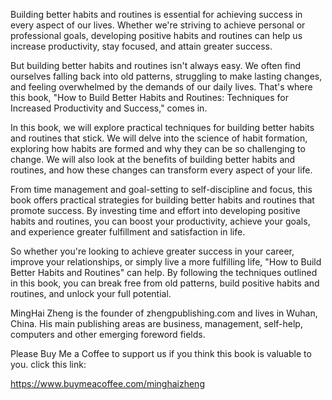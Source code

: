 
Building better habits and routines is essential for achieving success in every aspect of our lives. Whether we're striving to achieve personal or professional goals, developing positive habits and routines can help us increase productivity, stay focused, and attain greater success.

But building better habits and routines isn't always easy. We often find ourselves falling back into old patterns, struggling to make lasting changes, and feeling overwhelmed by the demands of our daily lives. That's where this book, "How to Build Better Habits and Routines: Techniques for Increased Productivity and Success," comes in.

In this book, we will explore practical techniques for building better habits and routines that stick. We will delve into the science of habit formation, exploring how habits are formed and why they can be so challenging to change. We will also look at the benefits of building better habits and routines, and how these changes can transform every aspect of your life.

From time management and goal-setting to self-discipline and focus, this book offers practical strategies for building better habits and routines that promote success. By investing time and effort into developing positive habits and routines, you can boost your productivity, achieve your goals, and experience greater fulfillment and satisfaction in life.

So whether you're looking to achieve greater success in your career, improve your relationships, or simply live a more fulfilling life, "How to Build Better Habits and Routines" can help. By following the techniques outlined in this book, you can break free from old patterns, build positive habits and routines, and unlock your full potential.

MingHai Zheng is the founder of zhengpublishing.com and lives in Wuhan, China. His main publishing areas are business, management, self-help, computers and other emerging foreword fields.

Please Buy Me a Coffee to support us if you think this book is valuable to you. click this link:

https://www.buymeacoffee.com/minghaizheng
